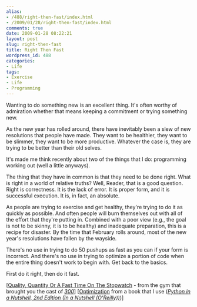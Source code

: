 ```yaml
---
alias:
- /488/right-then-fast/index.html
- /2009/01/28/right-then-fast/index.html
comments: true
date: 2009-01-28 08:22:21
layout: post
slug: right-then-fast
title: Right Then Fast
wordpress_id: 488
categories:
- Life
tags:
- Exercise
- Life
- Programming
---
```


Wanting to do something new is an excellent thing.  It's often worthy of admiration whether that means keeping a commitment or trying something new.

As the new year has rolled around, there have inevitably been a slew of new resolutions that people have made.  They want to be healthier, they want to be slimmer, they want to be more productive.  Whatever the case is, they are trying to be better than their old selves.

It's made me think recently about two of the things that I do: programming working out (well a little anyways).

The thing that they have in common is that they need to be done right.  What is right in a world of relative truths?  Well, Reader, that is a good question.  Right is correctness.  It is the lack of error.  It is proper form, and it is successful execution.  It is, in fact, an absolute.

As people are trying to exercise and get healthy, they're trying to do it as quickly as possible.  And often people will burn themselves out with all of the effort that they're putting in.  Combined with a poor view (e.g., the goal is not to be skinny, it is to be healthy) and inadequate preparation, this is a recipe for disaster.  By the time that February rolls around, most of the new year's resolutions have fallen by the wayside.

There's no use in trying to do 50 pushups as fast as you can if your form is incorrect.  And there's no use in trying to optimize a portion of code when the entire thing doesn't work to begin with.  Get back to the basics.

First do it right, then do it fast.

[[Quality, Quantity Or A Fast Time On The Stopwatch](http://www.gymjones.com/knowledge.php?id=20) - from the gym that brought you the cast of _[300](http://www.imdb.com/title/tt0416449/)_]
[[Optimization](http://books.google.com/books?id=vpTAq4dnmuAC&pg=PA474&lpg=PA474) from a book that I use (_[Python in a Nutshell, 2nd Edition (In a Nutshell (O'Reilly))](http://www.amazon.com/gp/product/0596100469?ie=UTF8&tag=gtww-20&linkCode=as2&camp=1789&creative=390957&creativeASIN=0596100469)_)] 
